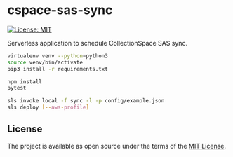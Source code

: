 # cspace-sas-sync

[![License: MIT](https://img.shields.io/badge/license-MIT-blue.svg)](http://opensource.org/licenses/MIT)

Serverless application to schedule CollectionSpace SAS sync.

```bash
virtualenv venv --python=python3
source venv/bin/activate
pip3 install -r requirements.txt

npm install
pytest

sls invoke local -f sync -l -p config/example.json
sls deploy [--aws-profile]
```

## License

The project is available as open source under the terms of the [MIT License](http://opensource.org/licenses/MIT).
